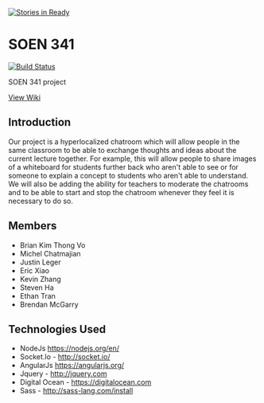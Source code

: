 [![Stories in Ready](https://badge.waffle.io/jusleg/soen341.png?label=ready&title=Ready)](https://waffle.io/jusleg/soen341)
# SOEN 341
[![Build Status](https://travis-ci.org/jusleg/soen341.svg?branch=Testing)](https://travis-ci.org/jusleg/soen341)

SOEN 341 project


[View Wiki](https://github.com/jusleg/soen341/wiki)

## Introduction
Our project is a hyperlocalized chatroom which will allow people in the same classroom to 
be able to exchange thoughts and ideas about the current lecture together. For example, this
will allow people to share images of a whiteboard for students further back who aren't able to 
see or for someone to explain a concept to students who aren't able to understand. We will also 
be adding the ability for teachers to moderate the chatrooms and to be able to 
start and stop the chatroom whenever they feel it is necessary to do so.


## Members
* Brian Kim Thong Vo
* Michel Chatmajian
* Justin Leger
* Eric Xiao
* Kevin Zhang
* Steven Ha
* Ethan Tran
* Brendan McGarry

## Technologies Used
* NodeJs https://nodejs.org/en/
* Socket.Io - http://socket.io/
* AngularJs https://angularjs.org/
* Jquery - http://jquery.com
* Digital Ocean - https://digitalocean.com
* Sass - http://sass-lang.com/install
